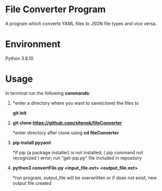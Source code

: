 File Converter Program
======================
A program which converts YAML files to JSON file types and vice versa. 


Environment
===========
Python 3.8.10


Usage
=====
In terminal run the following **commands**:

1.  *enter a directory where you want to save(clone) the files to

    **git init**
    
    
    
2.  **git clone https://github.com/sitenok/fileConverter**

    *enter directory after clone using **cd fileConverter**
    
    
    
3.  **pip install pyyaml**

    *if pip (a package installer) is not installed; ( pip command not recognized ) error; 
     run "get-pip.py" file included in repository



4.  **python3 convertFile.py <input_file.ext> <output_file.ext>**
     
    *run program, output_file will be overwritten or if does not exist, new output file created

